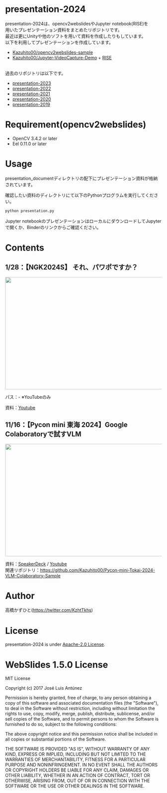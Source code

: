 # presentation-2024
presentation-2024は、opencv2webslidesやJupyter notebook(RISE)を<br>用いたプレゼンテーション資料をまとめたリポジトリです。<br>
最近は更にUnityや他のソフトを用いて資料を作成したりもしています。<br>
以下を利用してプレゼンテーションを作成しています。
* [Kazuhito00/opencv2webslides-sample](https://github.com/Kazuhito00/opencv2webslides-sample)
* [Kazuhito00/Jupyter-VideoCapture-Demo](https://github.com/Kazuhito00/Jupyter-VideoCapture-Demo) + [RISE](https://rise.readthedocs.io/en/stable/)<br><br>

過去のリポジトリは以下です。
* [presentation-2023](https://github.com/Kazuhito00/presentation-2023)
* [presentation-2022](https://github.com/Kazuhito00/presentation-2022)
* [presentation-2021](https://github.com/Kazuhito00/presentation-2021)
* [presentation-2020](https://github.com/Kazuhito00/presentation-2020)
* [presentation-2019](https://github.com/Kazuhito00/presentation-2019)

# Requirement(opencv2webslides)
 
* OpenCV 3.4.2 or later
* Eel 0.11.0 or later
 
# Usage
 
presentation_documentディレクトリの配下にプレゼンテーション資料が格納されています。

確認したい資料のディレクトリにて以下のPythonプログラムを実行してください。
 
```bash
python presentation.py
```

Jupyter notebookのプレゼンテーションはローカルにダウンロードしてJupyterで開くか、Binderのリンクからご確認ください。

# Contents
## 1/28：【NGK2024S】 それ、パワポですか？
<img src="https://github.com/Kazuhito00/presentation-2024/assets/37477845/4b25af37-0e00-498f-abbb-4fda3665f2e7" width="640px" height="360px">

パス：- ※YouTubeのみ

資料：[Youtube](https://www.youtube.com/watch?v=Hg3fCm8zBb0&t)

## 11/16：【Pycon mini 東海 2024】Google Colaboratoryで試すVLM
<img src="https://github.com/user-attachments/assets/5dccf41d-a00b-4064-82e1-955ca827ae10" width="640px" height="360px">

資料：[SpeakerDeck](https://speakerdeck.com/kazuhitotakahashi/pycon-mini-dong-hai-2024-google-colaboratorydeshi-suvlm) / [Youtube](https://youtu.be/VfKx6M0pG_s) <br>
関連リポジトリ：https://github.com/Kazuhito00/Pycon-mini-Tokai-2024-VLM-Colaboratory-Sample

# Author
高橋かずひと(https://twitter.com/KzhtTkhs)
 
# License 
presentation-2024 is under [Apache-2.0 License](LICENSE).

# WebSlides 1.5.0 License 
MIT License

Copyright (c) 2017 José Luis Antúnez

Permission is hereby granted, free of charge, to any person obtaining a copy
of this software and associated documentation files (the "Software"), to deal
in the Software without restriction, including without limitation the rights
to use, copy, modify, merge, publish, distribute, sublicense, and/or sell
copies of the Software, and to permit persons to whom the Software is
furnished to do so, subject to the following conditions:

The above copyright notice and this permission notice shall be included in all
copies or substantial portions of the Software.

THE SOFTWARE IS PROVIDED "AS IS", WITHOUT WARRANTY OF ANY KIND, EXPRESS OR
IMPLIED, INCLUDING BUT NOT LIMITED TO THE WARRANTIES OF MERCHANTABILITY,
FITNESS FOR A PARTICULAR PURPOSE AND NONINFRINGEMENT. IN NO EVENT SHALL THE
AUTHORS OR COPYRIGHT HOLDERS BE LIABLE FOR ANY CLAIM, DAMAGES OR OTHER
LIABILITY, WHETHER IN AN ACTION OF CONTRACT, TORT OR OTHERWISE, ARISING FROM,
OUT OF OR IN CONNECTION WITH THE SOFTWARE OR THE USE OR OTHER DEALINGS IN THE
SOFTWARE.
